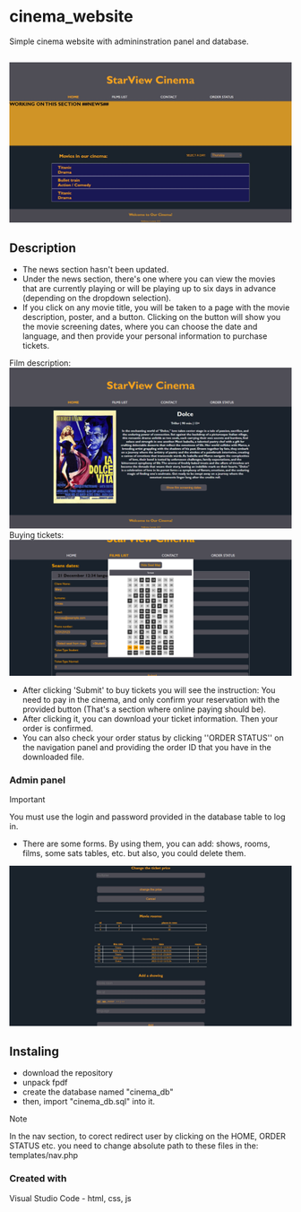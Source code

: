 # cinema_website
Simple cinema website with admininstration panel and database.

## 
![Webpage screenshot](screenshots/index.jpg?raw=true "Preview")

## Description

- The news section hasn't been updated. 
- Under the news section, there's one where you can view the movies that are currently playing or will be playing up to six days in advance (depending on the dropdown selection). 
- If you click on any movie title, you will be taken to a page with the movie description, poster, and a button. Clicking on the button will show you the movie screening dates, where you can choose the date and language, and then provide your personal information to purchase tickets.

Film description:
![Webpage screenshot](screenshots/film_description.jpg?raw=true "Preview")  
Buying tickets:
![Webpage screenshot](screenshots/buy_ticket.jpg?raw=true "Preview")

- After clicking 'Submit' to buy tickets you will see the instruction: You need to pay in the cinema, and only confirm your reservation with the provided button (That's a section where online paying should be).
- After clicking it, you can download your ticket information. Then your order is confirmed. 
- You can also check your order status by clicking ''ORDER STATUS'' on the navigation panel and providing the order ID that you have in the downloaded file.


### Admin panel
> [!IMPORTANT]
> You must use the login and password provided in the database table to log in. 
- There are some forms. By using them, you can add: shows, rooms, films, some sats tables, etc. but also, you could delete them.

![Webpage screenshot](screenshots/admin.jpg?raw=true "Preview")

## Instaling

- download the repository
- unpack fpdf
- create the database named "cinema_db" 
- then, import "cinema_db.sql" into it.

> [!NOTE]
> In the nav section, to corect redirect user by clicking on the HOME, ORDER STATUS etc. you need to change absolute path to these files in the: templates/nav.php

### Created with

Visual Studio Code - html, css, js

